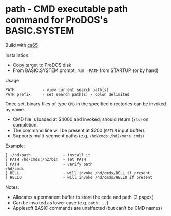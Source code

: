 # path - CMD executable path command for ProDOS's BASIC.SYSTEM

Build with [ca65](https://cc65.github.io/doc/ca65.html)

Installation:
* Copy target to ProDOS disk
* From BASIC.SYSTEM prompt, run: `-PATH` from STARTUP (or by hand)

Usage:
```
PATH            - view current search path(s)
PATH prefix     - set search path(s) - colon delimited
```

Once set, binary files of type `CMD` in the specified directories can be invoked by name.
* CMD file is loaded at $4000 and invoked; should return (`rts`) on completion.
* The command line will be present at $200 (`GETLN` input buffer).
* Supports multi-segment paths (e.g. `/hd/cmds:/hd2/more.cmds`)

Example:
```
] -/hd/path              - install it
] PATH /hd/cmds:/h2/bin  - set PATH
] PATH                   - verify path
/hd/cmds
] BELL                   - will invoke /hd/cmds/BELL if present
] HELLO                  - will invoke /hd/cmds/HELLO if present
```

Notes:
* Allocates a permanent buffer to store the code and path (2 pages)
* Can be invoked as lower case (e.g. `path ...`)
* Applesoft BASIC commands are unaffected (but can't be CMD names)

